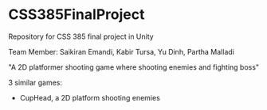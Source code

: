 # CSS385FinalProject
Repository for CSS 385 final project in Unity

Team Member: Saikiran Emandi, Kabir Tursa, Yu Dinh, Partha Malladi

"A 2D platformer shooting game where shooting enemies and fighting boss"

3 similar games:
- CupHead, a 2D platform shooting enemies 
